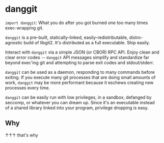 danggit
=======

`import danggit`: What you do after you got burned one too many times exec-wrapping git.

`danggit` is a pre-built, statically-linked, easily-redistributable, distro-agnostic build of libgit2.
It's distributed as a full executable.
Ship easily.

Interact with `danggit` via a simple JSON (or CBOR) RPC API.
Enjoy clean and clear error codes -- `danggit` API messages simplify and standardize far beyond exec'ing git and attempting to parse exit codes and stdout/stderr.

`danggit` can be used as a daemon, responding to many commands before exiting.
If you execute many git processes that are doing small amounts of work, `danggit` may be more performant because it eschews creating new processes every time.

`danggit` can be easily run with low privileges, in a sandbox, defanged by seccomp, or whatever you can dream up.
Since it's an executable instead of a shared library linked into your program, privilege dropping is easy.


Why
---

↑↑↑ that's why
